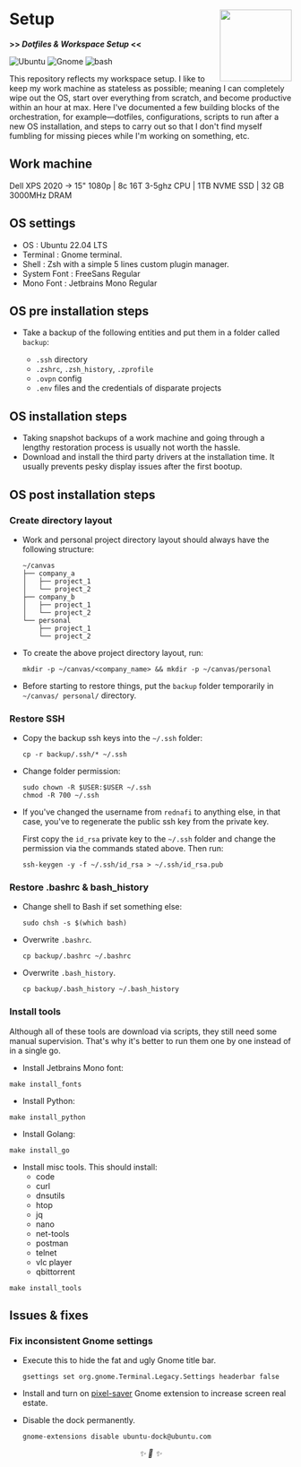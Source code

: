<h1>Setup<img
src='https://user-images.githubusercontent.com/30027932/138611579-9402e2c7-61c1-4cfa-a40f-665a73267533.png'
align='right' width='128' height='128'></h1>

<strong>>> <i>Dotfiles & Workspace Setup</i> <<</strong>

![Ubuntu](https://img.shields.io/badge/Ubuntu-E95420?style=for-the-badge&logo=ubuntu&logoColor=white)
![Gnome](https://img.shields.io/badge/Gnome-964B00?style=for-the-badge&logo=gnome&logoColor=white)
![bash](https://img.shields.io/badge/Bash-008080?style=for-the-badge&logo=shell&logoColor=white)
</div>

This repository reflects my workspace setup. I like to keep my work machine as stateless
as possible; meaning I can completely wipe out the OS, start over everything from
scratch, and become productive within an hour at max. Here I've documented a few building
blocks of the orchestration, for example—dotfiles, configurations, scripts to run after a
new OS installation, and steps to carry out so that I don't find myself fumbling for
missing pieces while I'm working on something, etc.

## Work machine

Dell XPS 2020 -> 15" 1080p | 8c 16T 3-5ghz CPU | 1TB NVME SSD | 32 GB 3000MHz DRAM

## OS settings

* OS                    : Ubuntu 22.04 LTS
* Terminal              : Gnome terminal.
* Shell                 : Zsh with a simple 5 lines custom plugin manager.
* System Font           : FreeSans Regular
* Mono Font             : Jetbrains Mono Regular

## OS pre installation steps

* Take a backup of the following entities and put them in a folder called `backup`:

    * `.ssh` directory
    * `.zshrc`, `.zsh_history`, `.zprofile`
    * `.ovpn` config
    * `.env` files and the credentials of disparate projects

## OS installation steps

* Taking snapshot backups of a work machine and going through a lengthy restoration
process is usually not worth the hassle.
* Download and install the third party drivers at the installation time. It usually
prevents pesky display issues after the first bootup.

## OS post installation steps

### Create directory layout

* Work and personal project directory layout should always have the following structure:
    ```
    ~/canvas
    ├── company_a
    │   ├── project_1
    │   └── project_2
    ├── company_b
    │   ├── project_1
    │   └── project_2
    └── personal
        ├── project_1
        └── project_2
    ```
* To create the above project directory layout, run:

    ```
    mkdir -p ~/canvas/<company_name> && mkdir -p ~/canvas/personal
    ```
* Before starting to restore things, put the `backup` folder temporarily in `~/canvas/
personal/` directory.

### Restore SSH

* Copy the backup ssh keys into the `~/.ssh` folder:
    ```
    cp -r backup/.ssh/* ~/.ssh
    ```
* Change folder permission:
    ```
    sudo chown -R $USER:$USER ~/.ssh
    chmod -R 700 ~/.ssh
    ```
* If you've changed the username from `rednafi` to anything else, in that case, you've to
regenerate the public ssh key from the private key.

    First copy the `id_rsa` private key to the `~/.ssh` folder and change the permission
    via the commands stated above. Then run:

    ```
    ssh-keygen -y -f ~/.ssh/id_rsa > ~/.ssh/id_rsa.pub
    ```

### Restore .bashrc & bash_history

* Change shell to Bash if set something else:
    ```
    sudo chsh -s $(which bash)
    ```
* Overwrite `.bashrc`.
    ```
    cp backup/.bashrc ~/.bashrc
    ```
* Overwrite `.bash_history`.
    ```
    cp backup/.bash_history ~/.bash_history
    ```

### Install tools

Although all of these tools are download via scripts, they still need some manual
supervision. That's why it's better to run them one by one instead of in a single go.

* Install Jetbrains Mono font:

```
make install_fonts
```
* Install Python:

```
make install_python
```
* Install Golang:

```
make install_go
```
* Install misc tools. This should install:
    * code
    * curl
    * dnsutils
    * htop
    * jq
    * nano
    * net-tools
    * postman
    * telnet
    * vlc player
    * qbittorrent

```
make install_tools
```

## Issues & fixes

### Fix inconsistent Gnome settings

* Execute this to hide the fat and ugly Gnome title bar.

    ```
    gsettings set org.gnome.Terminal.Legacy.Settings headerbar false
    ```
* Install and turn on [pixel-saver][1] Gnome extension to increase screen real estate.
* Disable the dock permanently.

    ```
    gnome-extensions disable ubuntu-dock@ubuntu.com

    ```

[1]: https://extensions.gnome.org/extension/723/pixel-saver/

<div align="center">
<i> ✨ 🍰 ✨ </i>
</div>
